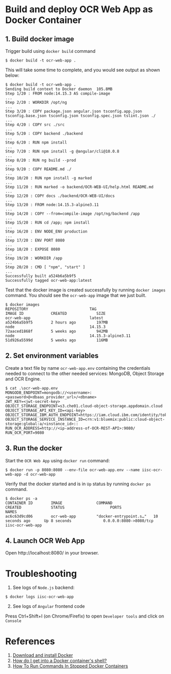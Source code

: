# Build and deploy OCR Web App as Docker Container

## 1. Build docker image

Trigger build using `docker build` command
```
$ docker build -t ocr-web-app .
```

This will take some time to complete, and you would see output as shown below:
```
$ docker build -t ocr-web-app .
Sending build context to Docker daemon  105.8MB
Step 1/20 : FROM node:14.15.3 AS compile-image
...
Step 2/20 : WORKDIR /opt/ng
...
Step 3/20 : COPY package.json angular.json tsconfig.app.json tsconfig.base.json tsconfig.json tsconfig.spec.json tslint.json ./
...
Step 4/20 : COPY src ./src
...
Step 5/20 : COPY backend ./backend
...
Step 6/20 : RUN npm install
...
Step 7/20 : RUN npm install -g @angular/cli@10.0.8
...
Step 8/20 : RUN ng build --prod
...
Step 9/20 : COPY README.md ./
...
Step 10/20 : RUN npm install -g marked
...
Step 11/20 : RUN marked -o backend/OCR-WEB-UI/help.html README.md
...
Step 12/20 : COPY docs ./backend/OCR-WEB-UI/docs
...
Step 13/20 : FROM node:14.15.3-alpine3.11
...
Step 14/20 : COPY --from=compile-image /opt/ng/backend /app
...
Step 15/20 : RUN cd /app; npm install
...
Step 16/20 : ENV NODE_ENV production
...
Step 17/20 : ENV PORT 8080
...
Step 18/20 : EXPOSE 8080
...
Step 19/20 : WORKDIR /app
...
Step 20/20 : CMD [ "npm", "start" ]
...
Successfully built a524b6a5b9f5
Successfully tagged ocr-web-app:latest
```

Test that the docker image is created successfully by running `docker images` command. You should see the `ocr-web-app` image that we just built.
```
$ docker images
REPOSITORY                           TAG                                              IMAGE ID            CREATED             SIZE
ocr-web-app                          latest                                           a524b6a5b9f5        2 hours ago         197MB
node                                 14.15.3                                          72aaced1868f        5 weeks ago         942MB
node                                 14.15.3-alpine3.11                               51d926a5599d        5 weeks ago         116MB

```

## 2. Set environment variables

Create a text file by name `ocr-web-app.env` containing the credentials needed to connect to the other needed services: MongoDB, Object Storage and OCR Engine.
```
$ cat .\ocr-web-app.env
MONGODB_ENDPOINT=mongodb://<username>:<password>@<dbaas_provider_url>/<dbname>
JWT_KEY=<jwt-secret-key>
OBJECT_STORAGE_ENDPOINT=s3.che01.cloud-object-storage.appdomain.cloud
OBJECT_STORAGE_API_KEY_ID=<api-key>
OBJECT_STORAGE_IBM_AUTH_ENDPOINT=https://iam.cloud.ibm.com/identity/token
OBJECT_STORAGE_SERVICE_INSTANCE_ID=crn:v1:bluemix:public:cloud-object-storage:global:a/<instance_id>::
RUN_OCR_ADDRESS=http://<ip-address-of-OCR-REST-API>:9080/
RUN_OCR_PORT=9080
```

## 3. Run the docker

Start the `OCR Web App` using `docker run` command:
```
$ docker run -p 8080:8080 --env-file ocr-web-app.env --name iisc-ocr-web-app -d ocr-web-app
```

Verify that the docker started and is in `Up` status by running `docker ps` command.
```
$ docker ps -a
CONTAINER ID        IMAGE               COMMAND                  CREATED             STATUS                    PORTS                    NAMES
ac6c63d9cd06        ocr-web-app         "docker-entrypoint.s…"   10 seconds ago      Up 8 seconds              0.0.0.0:8080->8080/tcp   iisc-ocr-web-app
```

## 4. Launch OCR Web App

Open http://localhost:8080/ in your browser.

# Troubleshooting

1. See logs of `Node.js` backend:

```
$ docker logs iisc-ocr-web-app
```

2. See logs of `Angular` frontend code

  Press Ctrl+Shift+I (on Chrome/Firefix) to open `Developer tools` and click on `Console`

# References
1. [Download and install Docker](https://docs.docker.com/get-docker/)
2. [How do I get into a Docker container's shell?](https://stackoverflow.com/questions/30172605/how-do-i-get-into-a-docker-containers-shell)
3. [How To Run Commands In Stopped Docker Containers](https://thorsten-hans.com/how-to-run-commands-in-stopped-docker-containers)
